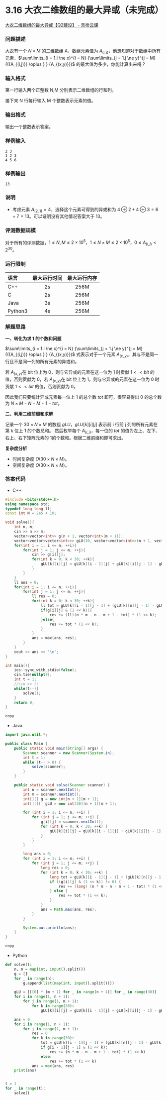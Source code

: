 # 3.16 大衣二维数组的最大异或（未完成）

[大衣二维数组的最大异或【Q2建设】 - 蓝桥云课](https://www.lanqiao.cn/problems/3671/learning/)

### 问题描述

大衣有一个 $N×M$ 的二维数组 A，数组元素值为 $A_{(i,j)}​$，他想知道对于数组中所有元素，$\sum\limits_{i = 1.i \ne x}^{i = N} {\sum\limits_{j = 1.j \ne y}^{j = M} {({A_{(i,j)}} \oplus } } {A_{(x,y)}})$ 的最大值为多少，你能计算出来吗？

### 输入格式

第一行输入两个正整数 N,M 分别表示二维数组的行和列。

接下来 N 行每行输入 M​ 个整数表示元素的值。

### 输出格式

输出一个整数表示答案。

### 样例输入

```text
2 3
1 2 3
4 5 6
```

### 样例输出

```text
13
```

### 说明

* 考虑元素 $A_{(2,1)}​=4$，选择这个元素可得到的异或和为 $4⊕2+4⊕3=6+7=13$。可以证明没有其他情况答案大于 13。

### 评测数据规模

对于所有的评测数据，$1≤N,M≤2×10^5，1≤N×M≤2×10^5，0≤A_{(i,j)}​<2^{30}​$。

### 运行限制

| 语言      | 最大运行时间 | 最大运行内存 |
| :------ | :----: | :----: |
| C++     |   2s   |  256M  |
| C       |   2s   |  256M  |
| Java    |   3s   |  256M  |
| Python3 |   4s   |  256M  |

### 解题思路

**一、转化为求 1 的个数和问题**

$\sum\limits_{i = 1.i \ne x}^{i = N} {\sum\limits_{j = 1.j \ne y}^{j = M} {({A_{(i,j)}} \oplus } } {A_{(x,y)}})$ 式表示对于一个元素 $A_{(x,y)​}$，其与不是同一行且不是同一列的所有元素的异或和。

若 $A_{(x,y)​}$​ 在 bit 位上为 0，则与它异或的元素在这一位为 1 时贡献 $1<<bit$ 的值，否则贡献为 0，若 $A_{(x,y)​}$​ 在 bit 位上为 1，则与它异或的元素在这一位为 0 时贡献 $1<<bit$ 的值，否则贡献为 0。

因此我们只要统计异或元素每一位上 1 的总个数 $tot$ 即可，很容易得出 0 的总个数为 $N×M−N−M+1−tot$。

**二、利用二维前缀和求解**

记录一个 $30×N×M$ 的数组 $gLU$，$gLU[k][i][j]$ 表示前 i 行前 j 列的所有元素在第 k 位上 1 的个数总和。 然后枚举每个 $A_{(i,j)​}$，每一位的 $tot$ 的值为左上、左下、右上、右下矩阵元素的 1​ 的个数和。根据二维前缀和即可求出。

**复杂度分析**

* 时间复杂度 $O(30×N×M)$。
* 空间复杂度 $O(30×N×M)$。

### 答案代码

* C++

```cpp
#include <bits/stdc++.h>
using namespace std;
typedef long long ll;
const int N = 2e5 + 10;

void solve(){
    int n, m;
    cin >> n >> m;
    vector<vector<int>> g(n + 1, vector<int>(m + 1));
    vector<vector<vector<int>>> gLU(30, vector<vector<int>>(n + 1, vector<int>(m + 1)));
    for(int i = 1; i <= n; ++i){
        for(int j = 1; j <= m; ++j){
            cin >> g[i][j];
            for(int k = 0; k < 30; ++k){
                gLU[k][i][j] = gLU[k][i - 1][j] + gLU[k][i][j - 1] - gLU[k][i - 1][j - 1] + ((g[i][j] & (1 << k)) != 0);
            }
        }
    }
    ll ans = 0;
    for(int i = 1; i <= n; ++i){
        for(int j = 1; j <= m; ++j){
            ll res = 0;
            for(int k = 0; k < 30; ++k){
                ll tot = gLU[k][i - 1][j - 1] + (gLU[k][n][j - 1] - gLU[k][i][j - 1]) + (gLU[k][i - 1][m] - gLU[k][i - 1][j]) + (gLU[k][n][m] - gLU[k][i][m] - gLU[k][n][j] + gLU[k][i][j]);
                if(g[i][j] & (1 << k)){
                    res += (ll)(n * m - n - m + 1 - tot) * (1 << k);
                }else{
                    res += tot * (1 << k); 
                }
            }
            ans = max(ans, res);
        }
    }
    cout << ans << '\n';
}

int main(){
    ios::sync_with_stdio(false);
    cin.tie(nullptr);
    int t = 1;
    //cin >> t;
    while(t--){
        solve();
    }
    return 0;
}

copy
```

* Java

```java
import java.util.*;

public class Main {
    public static void main(String[] args) {
        Scanner scanner = new Scanner(System.in);
        int t = 1;
        while (t-- > 0) {
            solve(scanner);
        }
    }

    public static void solve(Scanner scanner) {
        int n = scanner.nextInt();
        int m = scanner.nextInt();
        int[][] g = new int[n + 1][m + 1];
        int[][][] gLU = new int[30][n + 1][m + 1];

        for (int i = 1; i <= n; ++i) {
            for (int j = 1; j <= m; ++j) {
                g[i][j] = scanner.nextInt();
                for (int k = 0; k < 30; ++k) {
                    gLU[k][i][j] = gLU[k][i - 1][j] + gLU[k][i][j - 1] - gLU[k][i - 1][j - 1] + ((g[i][j] & (1 << k)) != 0 ? 1 : 0);
                }
            }
        }

        long ans = 0;
        for (int i = 1; i <= n; ++i) {
            for (int j = 1; j <= m; ++j) {
                long res = 0;
                for (int k = 0; k < 30; ++k) {
                    long tot = gLU[k][i - 1][j - 1] + (gLU[k][n][j - 1] - gLU[k][i][j - 1]) + (gLU[k][i - 1][m] - gLU[k][i - 1][j]) + (gLU[k][n][m] - gLU[k][i][m] - gLU[k][n][j] + gLU[k][i][j]);
                    if ((g[i][j] & (1 << k)) != 0) {
                        res += (long) (n * m - n - m + 1 - tot) * (1 << k);
                    } else {
                        res += tot * (1 << k);
                    }
                }
                ans = Math.max(ans, res);
            }
        }

        System.out.println(ans);
    }
}

copy
```

* Python

```python
def solve():
    n, m = map(int, input().split())
    g = []
    for _ in range(n):
        g.append(list(map(int, input().split())))

    gLU = [[[0] * (m + 1) for _ in range(n + 1)] for _ in range(30)]
    for i in range(1, n + 1):
        for j in range(1, m + 1):
            for k in range(30):
                gLU[k][i][j] = gLU[k][i - 1][j] + gLU[k][i][j - 1] - gLU[k][i - 1][j - 1] + ((g[i - 1][j - 1] & (1 << k)) != 0)

    ans = 0
    for i in range(1, n + 1):
        for j in range(1, m + 1):
            res = 0
            for k in range(30):
                tot = gLU[k][i - 1][j - 1] + (gLU[k][n][j - 1] - gLU[k][i][j - 1]) + (gLU[k][i - 1][m] - gLU[k][i - 1][j]) + (gLU[k][n][m] - gLU[k][i][m] - gLU[k][n][j] + gLU[k][i][j])
                if g[i - 1][j - 1] & (1 << k):
                    res += (n * m - n - m + 1 - tot) * (1 << k)
                else:
                    res += tot * (1 << k)
            ans = max(ans, res)
    print(ans)


t = 1
for _ in range(t):
    solve()
```